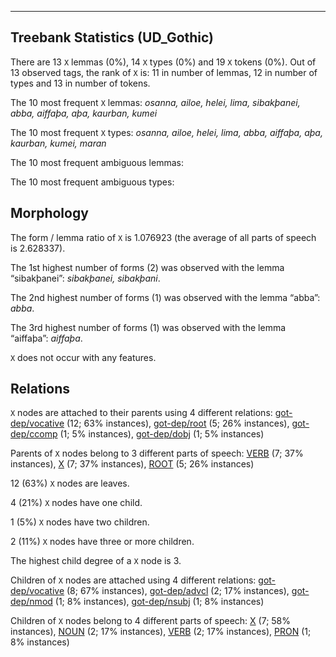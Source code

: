 

--------------------------------------------------------------------------------

## Treebank Statistics (UD_Gothic)

There are 13 `X` lemmas (0%), 14 `X` types (0%) and 19 `X` tokens (0%).
Out of 13 observed tags, the rank of `X` is: 11 in number of lemmas, 12 in number of types and 13 in number of tokens.

The 10 most frequent `X` lemmas: <em>osanna, ailoe, helei, lima, sibakþanei, abba, aiffaþa, aþa, kaurban, kumei</em>

The 10 most frequent `X` types:  <em>osanna, ailoe, helei, lima, abba, aiffaþa, aþa, kaurban, kumei, maran</em>

The 10 most frequent ambiguous lemmas: 

The 10 most frequent ambiguous types:  



## Morphology

The form / lemma ratio of `X` is 1.076923 (the average of all parts of speech is 2.628337).

The 1st highest number of forms (2) was observed with the lemma “sibakþanei”: <em>sibakþanei, sibakþani</em>.

The 2nd highest number of forms (1) was observed with the lemma “abba”: <em>abba</em>.

The 3rd highest number of forms (1) was observed with the lemma “aiffaþa”: <em>aiffaþa</em>.

`X` does not occur with any features.


## Relations

`X` nodes are attached to their parents using 4 different relations: [got-dep/vocative]() (12; 63% instances), [got-dep/root]() (5; 26% instances), [got-dep/ccomp]() (1; 5% instances), [got-dep/dobj]() (1; 5% instances)

Parents of `X` nodes belong to 3 different parts of speech: [VERB]() (7; 37% instances), [X]() (7; 37% instances), [ROOT]() (5; 26% instances)

12 (63%) `X` nodes are leaves.

4 (21%) `X` nodes have one child.

1 (5%) `X` nodes have two children.

2 (11%) `X` nodes have three or more children.

The highest child degree of a `X` node is 3.

Children of `X` nodes are attached using 4 different relations: [got-dep/vocative]() (8; 67% instances), [got-dep/advcl]() (2; 17% instances), [got-dep/nmod]() (1; 8% instances), [got-dep/nsubj]() (1; 8% instances)

Children of `X` nodes belong to 4 different parts of speech: [X]() (7; 58% instances), [NOUN]() (2; 17% instances), [VERB]() (2; 17% instances), [PRON]() (1; 8% instances)

